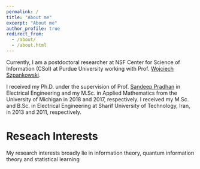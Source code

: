 ```yaml
---
permalink: /
title: "About me"
excerpt: "About me"
author_profile: true
redirect_from: 
  - /about/
  - /about.html
---
```


Currently, I am a postdoctoral researcher at NSF Center for Science of Information (CSoI) at Purdue University working with Prof. [Wojciech Szpankowski](https://www.cs.purdue.edu/homes/spa/).

I received my Ph.D. under the supervision of  Prof. [Sandeep Pradhan](https://pradhan.engin.umich.edu/) in Electrical Engineering and my M.Sc. in Applied Mathematics from the University of Michigan in 2018 and 2017, respectively. I received my M.Sc. and B.Sc. in Electrical Engineering at Sharif University of Technology, Iran, in 2013 and 2011, respectively.

Reseach Interests
======
My research interests broadly lie in information theory,  quantum information theory and statistical learning






